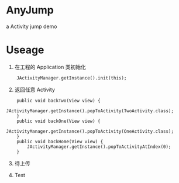 # AnyJump
a Activity jump demo
# Useage
1. 在工程的 Application 类初始化
```
    JActivityManager.getInstance().init(this);
```
2. 返回任意 Activity
```
    public void backTwo(View view) {
        JActivityManager.getInstance().popToActivity(TwoActivity.class);
    }
    public void backOne(View view) {
        JActivityManager.getInstance().popToActivity(OneActivity.class);
    }
    public void backHome(View view) {
        JActivityManager.getInstance().popToActivityAtIndex(0);
    }
```

3. 待上传

4. Test


